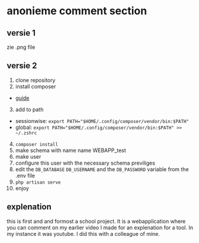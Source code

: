 # anonieme comment section

## versie 1

zie .png file

## versie 2

1. clone repository
2. install composer
* [guide](https://getcomposer.org/download/)
3. add to path
* sessionwise: `export PATH="$HOME/.config/composer/vendor/bin:$PATH"`
* global: `export PATH="$HOME/.config/composer/vendor/bin:$PATH" >> ~/.zshrc`
4. `composer install`
5. make schema with name name WEBAPP_test
6. make user
7. configure this user with the necessary schema previliges
8. edit the `DB_DATABASE` `DB_USERNAME` and the `DB_PASSWORD` variable from the .env file
9. `php artisan serve`
10. enjoy

## explenation

this is first and and formost a school project. It is a webapplication where you can comment on my earlier video I made for an explenation for a tool. In my instance it was youtube. I did this with a colleague of mine.